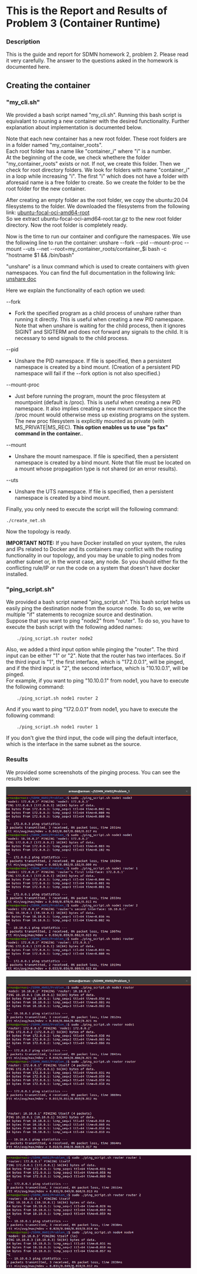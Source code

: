 # This is the Report and Results of Problem 3 (Container Runtime)

### Description
This is the guide and report for SDMN homework 2, problem 2. Please read it very carefully. The answer to the questions asked in the homework is documented here.

## Creating the container 
### "my_cli.sh" 
We provided a bash script named "my_cli.sh". Running this bash script is equivalant to ruuning a new container with the desired functionality. Further explanation about implementation is documented below.

Note that each new container has a new root folder. These root folders are in a folder named "my_container_roots". \
Each root folder has a name like "container_i" where "i" is a number. \
At the beginning of the code, we check whethere the folder "my_container_roots" exists or not. If not, we create this folder. Then we check for root directory folders.
We look for folders with name "container_i" in a loop while increasing "i". The first "i" which does not have a folder with aforesaid name is a free folder to create.
So we create the folder to be the root folder for the new container.

After creating an empty folder as the root folder, we copy the ubuntu:20.04 filesystems to the folder.
We downloaded the filesystems from the following link: [ubuntu-focal-oci-amd64-root](https://github.com/tianon/docker-brew-ubuntu-core/blob/5ed9ebdc8e9050d5b327c7ce3cda08b62cd28f67/focal/ubuntu-focal-oci-amd64-root.tar.gz) \
So we extract ubuntu-focal-oci-amd64-root.tar.gz to the new root folder directory. Now the root folder is completely ready.

Now is the time to run our container and configure the namespaces. We use the following line to run the container: unshare --fork --pid --mount-proc --mount --uts --net --root=my_container_roots/container_$i bash -c "hostname $1 && /bin/bash"

"unshare" is a linux command which is used to create containers with given namespaces. You can find the full documentation in the following link: [unshare doc](https://man7.org/linux/man-pages/man1/unshare.1.html)

Here we explain the functionality of each option we used:

--fork
+ Fork the specified program as a child process of unshare rather than running it directly.
This is useful when creating a new PID namespace. Note that when unshare is waiting for the child process, then it ignores SIGINT and SIGTERM and does not forward any signals to the child.
It is necessary to send signals to the child process.

--pid 
+ Unshare the PID namespace. If file is specified, then a persistent namespace is created by a bind mount. (Creation of a persistent PID namespace will fail if the --fork option is not also specified.)

--mount-proc
+ Just before running the program, mount the proc filesystem at mountpoint (default is /proc). This is useful when creating a new PID namespace.
It also implies creating a new mount namespace since the /proc mount would otherwise mess up existing programs on the system.
The new proc filesystem is explicitly mounted as private (with MS_PRIVATE|MS_REC). <strong>This option enables us to use "ps fax" command in the container.</strong>.

--mount
+ Unshare the mount namespace. If file is specified, then a persistent namespace is created by a bind mount.
Note that file must be located on a mount whose propagation type is not shared (or an error results).

--uts
+ Unshare the UTS namespace. If file is specified, then a persistent namespace is created by a bind mount.



Finally, you only need to execute the script will the following command:

    ./create_net.sh

Now the topology is ready.

**IMPORTANT NOTE:** If you have Docker installed on your system, the rules and IPs related to Docker and its containers may conflict with the routing functionality in our topology, and you may be unable to ping nodes from another subnet or, in the worst case, any node.
So you should either fix the conflicting rule/IP or run the code on a system that doesn't have docker installed. 

### "ping_script.sh" 
We provided a bash script named "ping_script.sh". This bash script helps us easily ping the destination node from the source node. To do so, we write multiple "if" statements to recognize source and destination. \
Suppose that you want to ping "node2" from "router". To do so, you have to execute the bash script with the following added names:

        ./ping_script.sh router node2 

Also, we added a third input option while pinging the "router". The third input can be either "1" or "2". Note that the router has two interfaces. So if the third input is "1", the first interface, which is "172.0.0.1", will be pinged, and if the third input is "2", the second interface, which is "10.10.0.1", will be pinged. \
For example, if you want to ping "10.10.0.1" from node1, you have to execute the following command:

        ./ping_script.sh node1 router 2

And if you want to ping "172.0.0.1" from node1, you have to execute the following command:

        ./ping_script.sh node1 router 1

If you don't give the third input, the code will ping the default interface, which is the interface in the same subnet as the source. 

### Results
We provided some screenshots of the pinging process. You can see the results below:

![alt text](https://github.com/arman-maghsoudnia/SDMN_HW02/blob/main/Problem_1/Results/01.png?raw=true)

![alt text](https://github.com/arman-maghsoudnia/SDMN_HW02/blob/main/Problem_1/Results/02.png?raw=true)

![alt text](https://github.com/arman-maghsoudnia/SDMN_HW02/blob/main/Problem_1/Results/03.png?raw=true)


